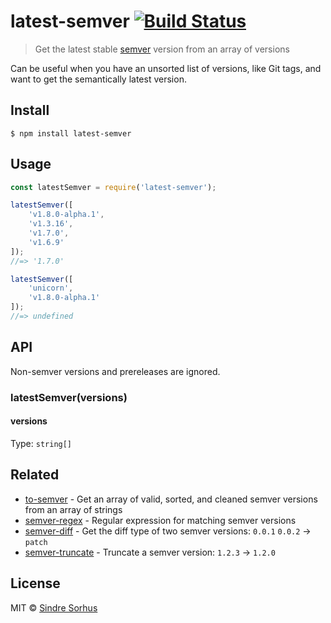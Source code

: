 # latest-semver [![Build Status](https://travis-ci.org/sindresorhus/latest-semver.svg?branch=master)](https://travis-ci.org/sindresorhus/latest-semver)

> Get the latest stable [semver](https://semver.org) version from an array of versions

Can be useful when you have an unsorted list of versions, like Git tags, and want to get the semantically latest version.


## Install

```
$ npm install latest-semver
```


## Usage

```js
const latestSemver = require('latest-semver');

latestSemver([
	'v1.8.0-alpha.1',
	'v1.3.16',
	'v1.7.0',
	'v1.6.9'
]);
//=> '1.7.0'

latestSemver([
	'unicorn',
	'v1.8.0-alpha.1'
]);
//=> undefined
```


## API

Non-semver versions and prereleases are ignored.

### latestSemver(versions)

#### versions

Type: `string[]`


## Related

- [to-semver](https://github.com/sindresorhus/to-semver) - Get an array of valid, sorted, and cleaned semver versions from an array of strings
- [semver-regex](https://github.com/sindresorhus/semver-regex) - Regular expression for matching semver versions
- [semver-diff](https://github.com/sindresorhus/semver-diff) - Get the diff type of two semver versions: `0.0.1` `0.0.2` → `patch`
- [semver-truncate](https://github.com/sindresorhus/semver-truncate) - Truncate a semver version: `1.2.3` → `1.2.0`


## License

MIT © [Sindre Sorhus](https://sindresorhus.com)
